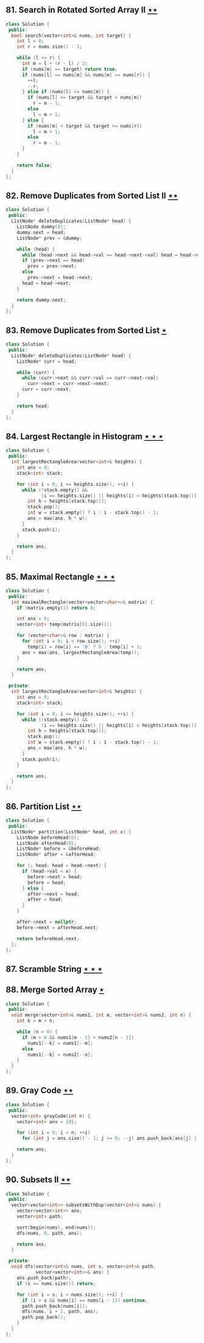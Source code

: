 ## 81. Search in Rotated Sorted Array II [$\star\star$](https://leetcode.com/problems/search-in-rotated-sorted-array-ii)

```cpp
class Solution {
 public:
  bool search(vector<int>& nums, int target) {
    int l = 0;
    int r = nums.size() - 1;

    while (l <= r) {
      int m = l + (r - l) / 2;
      if (nums[m] == target) return true;
      if (nums[l] == nums[m] && nums[m] == nums[r]) {
        ++l;
        --r;
      } else if (nums[l] <= nums[m]) {
        if (nums[l] <= target && target < nums[m])
          r = m - 1;
        else
          l = m + 1;
      } else {
        if (nums[m] < target && target <= nums[r])
          l = m + 1;
        else
          r = m - 1;
      }
    }

    return false;
  }
};
```

## 82. Remove Duplicates from Sorted List II [$\star\star$](https://leetcode.com/problems/remove-duplicates-from-sorted-list-ii)

```cpp
class Solution {
 public:
  ListNode* deleteDuplicates(ListNode* head) {
    ListNode dummy(0);
    dummy.next = head;
    ListNode* prev = &dummy;

    while (head) {
      while (head->next && head->val == head->next->val) head = head->next;
      if (prev->next == head)
        prev = prev->next;
      else
        prev->next = head->next;
      head = head->next;
    }

    return dummy.next;
  }
};
```

## 83. Remove Duplicates from Sorted List [$\star$](https://leetcode.com/problems/remove-duplicates-from-sorted-list)

```cpp
class Solution {
 public:
  ListNode* deleteDuplicates(ListNode* head) {
    ListNode* curr = head;

    while (curr) {
      while (curr->next && curr->val == curr->next->val)
        curr->next = curr->next->next;
      curr = curr->next;
    }

    return head;
  }
};
```

## 84. Largest Rectangle in Histogram [$\star\star\star$](https://leetcode.com/problems/largest-rectangle-in-histogram)

```cpp
class Solution {
 public:
  int largestRectangleArea(vector<int>& heights) {
    int ans = 0;
    stack<int> stack;

    for (int i = 0; i <= heights.size(); ++i) {
      while (!stack.empty() &&
             (i == heights.size() || heights[i] < heights[stack.top()])) {
        int h = heights[stack.top()];
        stack.pop();
        int w = stack.empty() ? i : i - stack.top() - 1;
        ans = max(ans, h * w);
      }
      stack.push(i);
    }

    return ans;
  }
};
```

## 85. Maximal Rectangle [$\star\star\star$](https://leetcode.com/problems/maximal-rectangle)

```cpp
class Solution {
 public:
  int maximalRectangle(vector<vector<char>>& matrix) {
    if (matrix.empty()) return 0;

    int ans = 0;
    vector<int> temp(matrix[0].size());

    for (vector<char>& row : matrix) {
      for (int i = 0; i < row.size(); ++i)
        temp[i] = row[i] == '0' ? 0 : temp[i] + 1;
      ans = max(ans, largestRectangleArea(temp));
    }

    return ans;
  }

 private:
  int largestRectangleArea(vector<int>& heights) {
    int ans = 0;
    stack<int> stack;

    for (int i = 0; i <= heights.size(); ++i) {
      while (!stack.empty() &&
             (i == heights.size() || heights[i] < heights[stack.top()])) {
        int h = heights[stack.top()];
        stack.pop();
        int w = stack.empty() ? i : i - stack.top() - 1;
        ans = max(ans, h * w);
      }
      stack.push(i);
    }

    return ans;
  }
};
```

## 86. Partition List [$\star\star$](https://leetcode.com/problems/partition-list)

```cpp
class Solution {
 public:
  ListNode* partition(ListNode* head, int x) {
    ListNode beforeHead(0);
    ListNode afterHead(0);
    ListNode* before = &beforeHead;
    ListNode* after = &afterHead;

    for (; head; head = head->next) {
      if (head->val < x) {
        before->next = head;
        before = head;
      } else {
        after->next = head;
        after = head;
      }
    }

    after->next = nullptr;
    before->next = afterHead.next;

    return beforeHead.next;
  };
};
```

## 87. Scramble String [$\star\star\star$](https://leetcode.com/problems/scramble-string)

## 88. Merge Sorted Array [$\star$](https://leetcode.com/problems/merge-sorted-array)

```cpp
class Solution {
 public:
  void merge(vector<int>& nums1, int m, vector<int>& nums2, int n) {
    int k = m + n;

    while (n > 0) {
      if (m > 0 && nums1[m - 1] > nums2[n - 1])
        nums1[--k] = nums1[--m];
      else
        nums1[--k] = nums2[--n];
    }
  }
};
```

## 89. Gray Code [$\star\star$](https://leetcode.com/problems/gray-code)

```cpp
class Solution {
 public:
  vector<int> grayCode(int n) {
    vector<int> ans = {0};

    for (int i = 0; i < n; ++i)
      for (int j = ans.size() - 1; j >= 0; --j) ans.push_back(ans[j] | 1 << i);

    return ans;
  }
};
```

## 90. Subsets II [$\star\star$](https://leetcode.com/problems/subsets-ii)

```cpp
class Solution {
 public:
  vector<vector<int>> subsetsWithDup(vector<int>& nums) {
    vector<vector<int>> ans;
    vector<int> path;

    sort(begin(nums), end(nums));
    dfs(nums, 0, path, ans);

    return ans;
  }

 private:
  void dfs(vector<int>& nums, int s, vector<int>& path,
           vector<vector<int>>& ans) {
    ans.push_back(path);
    if (s == nums.size()) return;

    for (int i = s; i < nums.size(); ++i) {
      if (i > s && nums[i] == nums[i - 1]) continue;
      path.push_back(nums[i]);
      dfs(nums, i + 1, path, ans);
      path.pop_back();
    }
  }
};
```

